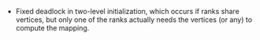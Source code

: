 - Fixed deadlock in two-level initialization, which occurs if ranks share vertices, but only one of the ranks actually needs the vertices (or any) to compute the mapping.
